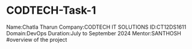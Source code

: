 # CODTECH-Task-1
Name:Chatla Tharun
Company:CODTECH IT SOLUTIONS
ID:CT12DS1611
Domain:DevOps
Duration:July to September 2024
Mentor:SANTHOSH
#overview of the project

